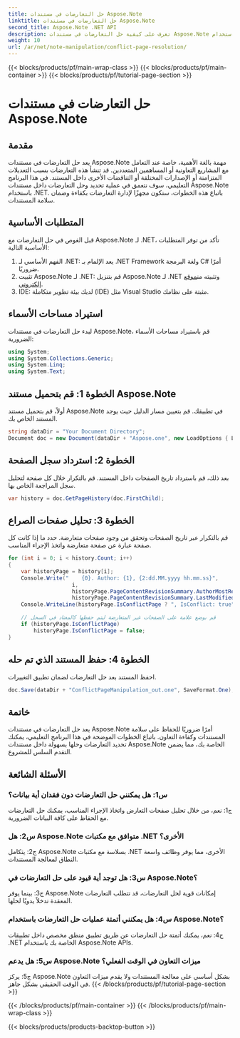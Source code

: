 ```yaml
---
title: حل التعارضات في مستندات Aspose.Note
linktitle: حل التعارضات في مستندات Aspose.Note
second_title: Aspose.Note .NET API
description: تعرف على كيفية حل التعارضات في مستندات Aspose.Note باستخدام .NET. دليل خطوة بخطوة لحل النزاعات بكفاءة.
weight: 10
url: /ar/net/note-manipulation/conflict-page-resolution/
---
```


{{< blocks/products/pf/main-wrap-class >}}
{{< blocks/products/pf/main-container >}}
{{< blocks/products/pf/tutorial-page-section >}}

# حل التعارضات في مستندات Aspose.Note

## مقدمة

يعد حل التعارضات في مستندات Aspose.Note مهمة بالغة الأهمية، خاصة عند التعامل مع المشاريع التعاونية أو المساهمين المتعددين. قد تنشأ هذه التعارضات بسبب التعديلات المتزامنة أو الإصدارات المختلفة أو التناقضات الأخرى داخل المستند. في هذا البرنامج التعليمي، سوف نتعمق في عملية تحديد وحل التعارضات داخل مستندات Aspose.Note باستخدام .NET. باتباع هذه الخطوات، ستكون مجهزًا لإدارة التعارضات بكفاءة وضمان سلامة المستندات.

## المتطلبات الأساسية

قبل الغوص في حل التعارضات مع Aspose.Note لـ .NET، تأكد من توفر المتطلبات الأساسية التالية:

1. الفهم الأساسي لـ .NET: يعد الإلمام بـ .NET Framework ولغة البرمجة C# أمرًا ضروريًا.
2.  تثبيت Aspose.Note لـ .NET: قم بتنزيل Aspose.Note لـ .NET وتثبيته من[موقع إلكتروني](https://releases.aspose.com/note/net/).
3. IDE: لديك بيئة تطوير متكاملة (IDE) مثل Visual Studio مثبتة على نظامك.

## استيراد مساحات الأسماء

لبدء حل التعارضات في مستندات Aspose.Note، قم باستيراد مساحات الأسماء الضرورية:

```csharp
using System;
using System.Collections.Generic;
using System.Linq;
using System.Text;
```

## الخطوة 1: قم بتحميل مستند Aspose.Note

أولاً، قم بتحميل مستند Aspose.Note في تطبيقك. قم بتعيين مسار الدليل حيث يوجد المستند الخاص بك.

```csharp
string dataDir = "Your Document Directory";
Document doc = new Document(dataDir + "Aspose.one", new LoadOptions { LoadHistory = true });
```

## الخطوة 2: استرداد سجل الصفحة

بعد ذلك، قم باسترداد تاريخ الصفحات داخل المستند. قم بالتكرار خلال كل صفحة لتحليل سجل المراجعة الخاص بها.

```csharp
var history = doc.GetPageHistory(doc.FirstChild);
```

## الخطوة 3: تحليل صفحات الصراع

قم بالتكرار عبر تاريخ الصفحات وتحقق من وجود صفحات متعارضة. حدد ما إذا كانت كل صفحة عبارة عن صفحة متعارضة واتخذ الإجراء المناسب.

```csharp
for (int i = 0; i < history.Count; i++)
{
    var historyPage = history[i];
    Console.Write("    {0}. Author: {1}, {2:dd.MM.yyyy hh.mm.ss}",
                    i,
                    historyPage.PageContentRevisionSummary.AuthorMostRecent,
                    historyPage.PageContentRevisionSummary.LastModifiedTime);
    Console.WriteLine(historyPage.IsConflictPage ? ", IsConflict: true" : string.Empty);

    // قم بوضع علامة على الصفحات غير المتعارضة ليتم حفظها كالمعتاد في السجل
    if (historyPage.IsConflictPage)
        historyPage.IsConflictPage = false;
}
```

## الخطوة 4: حفظ المستند الذي تم حله

احفظ المستند بعد حل التعارضات لضمان تطبيق التغييرات.

```csharp
doc.Save(dataDir + "ConflictPageManipulation_out.one", SaveFormat.One);
```

## خاتمة

يعد حل التعارضات في مستندات Aspose.Note أمرًا ضروريًا للحفاظ على سلامة المستندات وكفاءة التعاون. باتباع الخطوات الموضحة في هذا البرنامج التعليمي، يمكنك تحديد التعارضات وحلها بسهولة داخل مستندات Aspose.Note الخاصة بك، مما يضمن التقدم السلس للمشروع.

## الأسئلة الشائعة

### س1: هل يمكنني حل التعارضات دون فقدان أية بيانات؟

ج1: نعم، من خلال تحليل صفحات التعارض واتخاذ الإجراء المناسب، يمكنك حل التعارضات مع الحفاظ على كافة البيانات الضرورية.

### س2: هل Aspose.Note متوافق مع مكتبات .NET الأخرى؟

ج2: يتكامل Aspose.Note بسلاسة مع مكتبات .NET الأخرى، مما يوفر وظائف واسعة النطاق لمعالجة المستندات.

### س3: هل توجد أية قيود على حل التعارضات في Aspose.Note؟

ج3: بينما يوفر Aspose.Note إمكانات قوية لحل التعارضات، قد تتطلب التعارضات المعقدة تدخلاً يدويًا لحلها.

### س4: هل يمكنني أتمتة عمليات حل التعارضات باستخدام Aspose.Note؟

ج4: نعم، يمكنك أتمتة حل التعارضات عن طريق تطبيق منطق مخصص داخل تطبيقات .NET الخاصة بك باستخدام Aspose.Note APIs.

### س5: هل يدعم Aspose.Note ميزات التعاون في الوقت الفعلي؟

ج5: يركز Aspose.Note بشكل أساسي على معالجة المستندات ولا يقدم ميزات التعاون في الوقت الحقيقي بشكل جاهز.
{{< /blocks/products/pf/tutorial-page-section >}}

{{< /blocks/products/pf/main-container >}}
{{< /blocks/products/pf/main-wrap-class >}}

{{< blocks/products/products-backtop-button >}}
